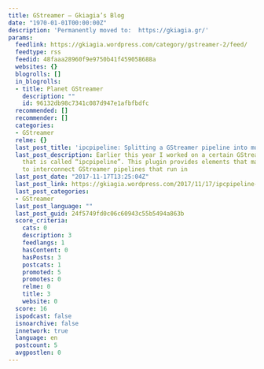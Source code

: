 ```yaml
---
title: GStreamer – Gkiagia’s Blog
date: "1970-01-01T00:00:00Z"
description: 'Permanently moved to:  https://gkiagia.gr/'
params:
  feedlink: https://gkiagia.wordpress.com/category/gstreamer-2/feed/
  feedtype: rss
  feedid: 48faaa28960f9e9750b41f459058688a
  websites: {}
  blogrolls: []
  in_blogrolls:
  - title: Planet GStreamer
    description: ""
    id: 96132db98c7341c087d947e1afbfbdfc
  recommended: []
  recommender: []
  categories:
  - GStreamer
  relme: {}
  last_post_title: 'ipcpipeline: Splitting a GStreamer pipeline into multiple processes'
  last_post_description: Earlier this year I worked on a certain GStreamer plugin
    that is called “ipcpipeline”. This plugin provides elements that make it possible
    to interconnect GStreamer pipelines that run in
  last_post_date: "2017-11-17T13:25:04Z"
  last_post_link: https://gkiagia.wordpress.com/2017/11/17/ipcpipeline-splitting-a-gstreamer-pipeline-into-multiple-processes/
  last_post_categories:
  - GStreamer
  last_post_language: ""
  last_post_guid: 24f5749fd0c06c60943c55b5494a863b
  score_criteria:
    cats: 0
    description: 3
    feedlangs: 1
    hasContent: 0
    hasPosts: 3
    postcats: 1
    promoted: 5
    promotes: 0
    relme: 0
    title: 3
    website: 0
  score: 16
  ispodcast: false
  isnoarchive: false
  innetwork: true
  language: en
  postcount: 5
  avgpostlen: 0
---
```

